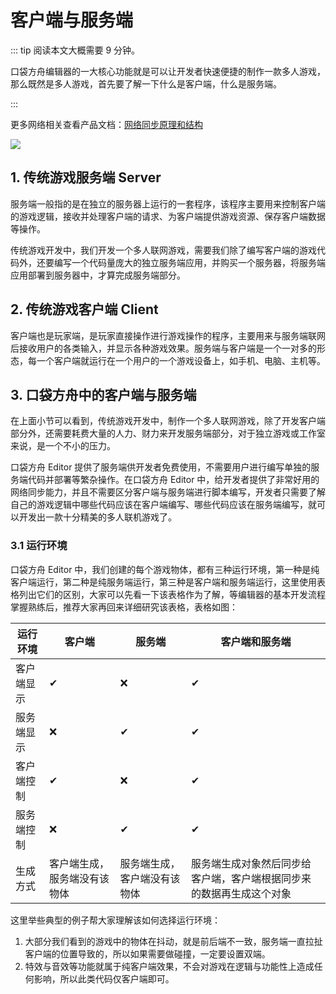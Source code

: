 # 客户端与服务端

::: tip 阅读本文大概需要 9 分钟。

口袋方舟编辑器的一大核心功能就是可以让开发者快速便捷的制作一款多人游戏，那么既然是多人游戏，首先要了解一下什么是客户端，什么是服务端。

:::

更多网络相关查看产品文档：[网络同步原理和结构](https://docs.ark.online/Scripting/NetworkSynchronizationStructureandMechanics.html)

![](https://wstatic-a1.233leyuan.com/productdocs/static/boxcnM7fx4TyFOXUdZK62JZrXIR.png)

## 1. 传统游戏服务端 Server

服务端一般指的是在独立的服务器上运行的一套程序，该程序主要用来控制客户端的游戏逻辑，接收并处理客户端的请求、为客户端提供游戏资源、保存客户端数据等操作。

传统游戏开发中，我们开发一个多人联网游戏，需要我们除了编写客户端的游戏代码外，还要编写一个代码量庞大的独立服务端应用，并购买一个服务器，将服务端应用部署到服务器中，才算完成服务端部分。

## 2. 传统游戏客户端 Client

客户端也是玩家端，是玩家直接操作进行游戏操作的程序，主要用来与服务端联网后接收用户的各类输入，并显示各种游戏效果。服务端与客户端是一个一对多的形态，每一个客户端就运行在一个用户的一个游戏设备上，如手机、电脑、主机等。

## 3. 口袋方舟中的客户端与服务端

在上面小节可以看到，传统游戏开发中，制作一个多人联网游戏，除了开发客户端部分外，还需要耗费大量的人力、财力来开发服务端部分，对于独立游戏或工作室来说，是一个不小的压力。

口袋方舟 Editor 提供了服务端供开发者免费使用，不需要用户进行编写单独的服务端代码并部署等繁杂操作。在口袋方舟 Editor 中，给开发者提供了非常好用的网络同步能力，并且不需要区分客户端与服务端进行脚本编写，开发者只需要了解自己的游戏逻辑中哪些代码应该在客户端编写、哪些代码应该在服务端编写，就可以开发出一款十分精美的多人联机游戏了。

### 3.1 运行环境

口袋方舟 Editor 中，我们创建的每个游戏物体，都有三种运行环境，第一种是纯客户端运行，第二种是纯服务端运行，第三种是客户端和服务端运行，这里使用表格列出它们的区别，大家可以先看一下该表格作为了解，等编辑器的基本开发流程掌握熟练后，推荐大家再回来详细研究该表格，表格如图：

| 运行环境   | 客户端 <Badge type="tip" text="Client" /> | 服务端 <Badge type="warning" text="Server" /> | 客户端和服务端 <Badge type="danger" text="Client&Server" />  |
| ---------- | ----------------------------------------- | --------------------------------------------- | ------------------------------------------------------------ |
| 客户端显示 | ✔                                         | ❌                                             | ✔                                                            |
| 服务端显示 | ❌                                         | ✔                                             | ✔                                                            |
| 客户端控制 | ✔                                         | ❌                                             | ✔                                                            |
| 服务端控制 | ❌                                         | ✔                                             | ✔                                                            |
| 生成方式   | 客户端生成，服务端没有该物体              | 服务端生成，客户端没有该物体                  | 服务端生成对象然后同步给客户端，客户端根据同步来的数据再生成这个对象 |

这里举些典型的例子帮大家理解该如何选择运行环境：

1. 大部分我们看到的游戏中的物体在抖动，就是前后端不一致，服务端一直拉扯客户端的位置导致的，所以如果需要做碰撞，一定要设置双端。
2. 特效与音效等功能就属于纯客户端效果，不会对游戏在逻辑与功能性上造成任何影响，所以此类代码仅客户端即可。